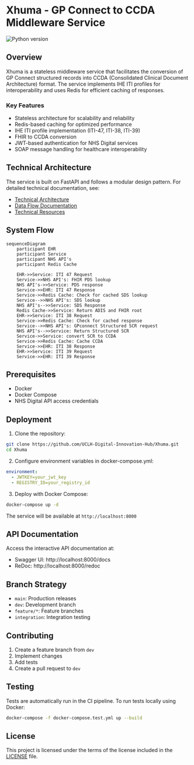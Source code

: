 # Xhuma - GP Connect to CCDA Middleware Service

![Python version](https://img.shields.io/github/pipenv/locked/python-version/JMathiszig-Lee/GPconnect)

## Overview

Xhuma is a stateless middleware service that facilitates the conversion of GP Connect structured records into CCDA (Consolidated Clinical Document Architecture) format. The service implements IHE ITI profiles for interoperability and uses Redis for efficient caching of responses.

### Key Features

- Stateless architecture for scalability and reliability
- Redis-based caching for optimized performance
- IHE ITI profile implementation (ITI-47, ITI-38, ITI-39)
- FHIR to CCDA conversion
- JWT-based authentication for NHS Digital services
- SOAP message handling for healthcare interoperability

## Technical Architecture

The service is built on FastAPI and follows a modular design pattern. For detailed technical documentation, see:

- [Technical Architecture](docs/technical_architecture.md)
- [Data Flow Documentation](docs/data_flow.md)
- [Technical Resources](docs/technical_resources.md)

## System Flow

```mermaid
sequenceDiagram
    participant EHR
    participant Service
    participant NHS API's
    participant Redis Cache
    
    EHR->>Service: ITI 47 Request
    Service->>NHS API's: FHIR PDS lookup
    NHS API's->>Service: PDS response
    Service->>EHR: ITI 47 Response
    Service->>Redis Cache: Check for cached SDS lookup
    Service-->>NHS API's: SDS lookup
    NHS API's-->>Service: SDS Response
    Redis Cache->>Service: Return ADIS and FHIR root
    EHR->>Service: ITI 38 Request
    Service->>Redis Cache: Check for cached response
    Service-->>NHS API's: GPconnect Structured SCR request
    NHS API's-->>Service: Return Structured SCR
    Service->>Service: convert SCR to CCDA
    Service->>Redis Cache: Cache CCDA
    Service->>EHR: ITI 38 Response
    EHR->>Service: ITI 39 Request
    Service->>EHR: ITI 39 Response
```

## Prerequisites

- Docker
- Docker Compose
- NHS Digital API access credentials

## Deployment

1. Clone the repository:
```bash
git clone https://github.com/UCLH-Digital-Innovation-Hub/Xhuma.git
cd Xhuma
```

2. Configure environment variables in docker-compose.yml:
```yaml
environment:
  - JWTKEY=your_jwt_key
  - REGISTRY_ID=your_registry_id
```

3. Deploy with Docker Compose:
```bash
docker-compose up -d
```

The service will be available at `http://localhost:8000`

## API Documentation

Access the interactive API documentation at:
- Swagger UI: http://localhost:8000/docs
- ReDoc: http://localhost:8000/redoc

## Branch Strategy

- `main`: Production releases
- `dev`: Development branch
- `feature/*`: Feature branches
- `integration`: Integration testing

## Contributing

1. Create a feature branch from `dev`
2. Implement changes
3. Add tests
4. Create a pull request to `dev`

## Testing

Tests are automatically run in the CI pipeline. To run tests locally using Docker:

```bash
docker-compose -f docker-compose.test.yml up --build
```

## License

This project is licensed under the terms of the license included in the [LICENSE](LICENSE) file.
